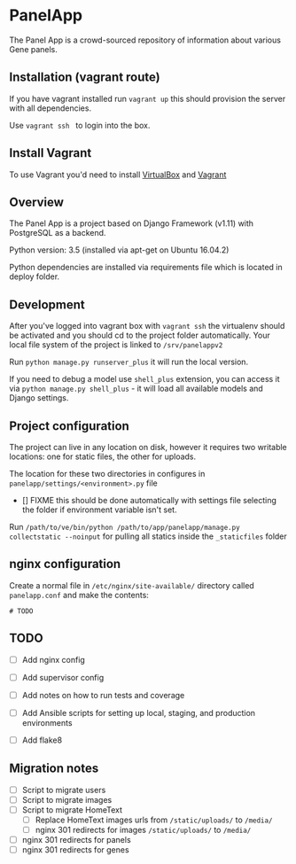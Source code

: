 PanelApp
========

The Panel App is a crowd-sourced repository of information about various Gene panels.


Installation (vagrant route)
----------------------------

If you have vagrant installed run `vagrant up` this should provision the server with all dependencies.

Use `vagrant ssh ` to login into the box.


## Install Vagrant

To use Vagrant you'd need to install [VirtualBox](https://www.virtualbox.org/wiki/Downloads) and [Vagrant](https://www.vagrantup.com/downloads.html)


Overview
--------

The Panel App is a project based on Django Framework (v1.11) with PostgreSQL as a backend.

Python version: 3.5 (installed via apt-get on Ubuntu 16.04.2)

Python dependencies are installed via requirements file which is located in deploy folder.


Development
-----------

After you've logged into vagrant box with `vagrant ssh` the virtualenv should be activated and you should cd to the project folder automatically. Your local file system of the project is linked to `/srv/panelappv2`

Run `python manage.py runserver_plus` it will run the local version.

If you need to debug a model use `shell_plus` extension, you can access it via `python manage.py shell_plus` - it will load all available models and Django settings.


Project configuration
---------------------

The project can live in any location on disk, however it requires two writable
locations: one for static files, the other for uploads.

The location for these two directories in configures in `panelapp/settings/<environment>.py` file

- [] FIXME this should be done automatically with settings file selecting the folder if environment variable isn't set.

Run
`/path/to/ve/bin/python /path/to/app/panelapp/manage.py collectstatic --noinput` for pulling all statics inside the `_staticfiles` folder

nginx configuration
--------------------

Create a normal file in `/etc/nginx/site-available/` directory called
`panelapp.conf` and make the contents:

```
# TODO
```

TODO
----

- [ ] Add nginx config
- [ ] Add supervisor config
- [ ] Add notes on how to run tests and coverage
- [ ] Add Ansible scripts for setting up local, staging, and production environments
- [ ] Add flake8


Migration notes
---------------

- [ ] Script to migrate users
- [ ] Script to migrate images
- [ ] Script to migrate HomeText
  - [ ] Replace HomeText images urls from `/static/uploads/` to `/media/`
  - [ ] nginx 301 redirects for images `/static/uploads/` to `/media/`
- [ ] nginx 301 redirects for panels
- [ ] nginx 301 redirects for genes
